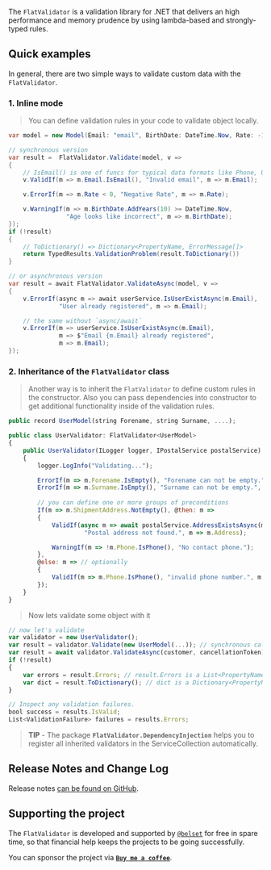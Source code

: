 ﻿The `FlatValidator` is a validation library for .NET that delivers an high performance and memory prudence by using lambda-based and strongly-typed rules.

## Quick examples

In general, there are two simple ways to validate custom data with the `FlatValidator`.

### 1. Inline mode

> You can define validation rules in your code to validate object locally.

```c#
var model = new Model(Email: "email", BirthDate: DateTime.Now, Rate: -100);

// synchronous version
var result =  FlatValidator.Validate(model, v =>
{
    // IsEmail() is one of funcs for typical data formats like Phone, Url, CreditCard, etc.
    v.ValidIf(m => m.Email.IsEmail(), "Invalid email", m => m.Email);

    v.ErrorIf(m => m.Rate < 0, "Negative Rate", m => m.Rate);

    v.WarningIf(m => m.BirthDate.AddYears(10) >= DateTime.Now, 
                "Age looks like incorrect", m => m.BirthDate);
});
if (!result) 
{
    // ToDictionary() => Dictionary<PropertyName, ErrorMessage[]>
    return TypedResults.ValidationProblem(result.ToDictionary()) 
}

// or asynchronous version
var result = await FlatValidator.ValidateAsync(model, v => 
{
    v.ErrorIf(async m => await userService.IsUserExistAsync(m.Email),
              "User already registered", m => m.Email);

    // the same without `async/await`
    v.ErrorIf(m => userService.IsUserExistAsync(m.Email),
              m => $"Email {m.Email} already registered", 
              m => m.Email);
});
```

### 2. Inheritance of the `FlatValidator` class

> Another way is to inherit the `FlatValidator` to define custom rules in the constructor. 
Also you can pass dependencies into constructor to get additional functionality inside of the validation rules.

```js
public record UserModel(string Forename, string Surname, ....);

public class UserValidator: FlatValidator<UserModel> 
{
    public UserValidator(ILogger logger, IPostalService postalService) 
    {
        logger.LogInfo("Validating...");

        ErrorIf(m => m.Forename.IsEmpty(), "Forename can not be empty.", m => m.Forename);
        ErrorIf(m => m.Surname.IsEmpty(), "Surname can not be empty.", m => m.Surname);
        
        // you can define one or more groups of preconditions
        If(m => m.ShipmentAddress.NotEmpty(), @then: m =>
        {
            ValidIf(async m => await postalService.AddressExistsAsync(m.Address),
                     "Postal address not found.", m => m.Address);

            WarningIf(m => !m.Phone.IsPhone(), "No contact phone.");
        },
        @else: m => // optionally
        {
            ValidIf(m => m.Phone.IsPhone(), "invalid phone number.", m => m.Phone);
        });
    }
}
```
> Now lets validate some object with it
```js
// now let's validate
var validator = new UserValidator();
var result = validator.Validate(new UserModel(...)); // synchronous call of your UserValidator
var result = await validator.ValidateAsync(customer, cancellationToken); // the same asynchronously
if (!result)
{
    var errors = result.Errors; // result.Errors is a List<PropertyName, error, Tag>
    var dict = result.ToDictionary(); // dict is a Dictionary<PropertyName, ErrorMessage[]>
}

// Inspect any validation failures.
bool success = results.IsValid;
List<ValidationFailure> failures = results.Errors;
```

> **TIP** -
> The package **`FlatValidator.DependencyInjection`** helps you to register all inherited validators in the ServiceCollection automatically.



## Release Notes and Change Log

Release notes [can be found on GitHub](https://github.com/belset/FlatValidator/blob/main/CHANGELOG.md).



## Supporting the project

The `FlatValidator` is developed and supported by [`@belset`](https://github.com/belset) for free in spare time, so that financial help keeps the projects to be going successfully.

 You can sponsor the project via [**`Buy me a coffee`**](https://www.buymeacoffee.com/belset).
